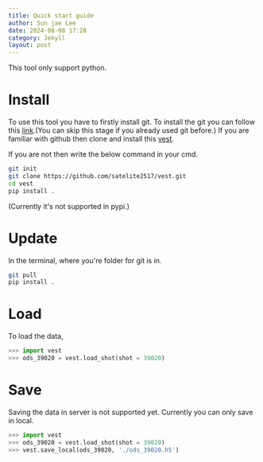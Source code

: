 ```yaml
---
title: Quick start guide
author: Sun jae Lee
date: 2024-08-08 17:28
category: Jekyll
layout: post
---
```


This tool only support python.

Install
=====

To use this tool you have to firstly install git. To install the git you can follow this [link]().(You can skip this stage if you already used git before.) If you are familiar with github then clone and install this [vest](https://github.com/satelite2517/vest). 

If you are not then write the below command in your cmd.

```bash
git init
git clone https://github.com/satelite2517/vest.git
cd vest
pip install .
```
(Currently it's not supported in pypi.)

Update
=====
In the terminal, where you're folder for git is in. 
```bash
git pull 
pip install .
```

Load
=====
To load the data,

```python
>>> import vest
>>> ods_39020 = vest.load_shot(shot = 39020)
```

Save 
=====
Saving the data in server is not supported yet. Currently you can only save in local.

```python
>>> import vest
>>> ods_39020 = vest.load_shot(shot = 39020)
>>> vest.save_local(ods_39020, './ods_39020.h5')
```